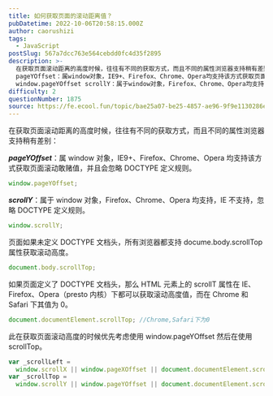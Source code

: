 ```yaml
---
title: 如何获取页面的滚动距离值？
pubDatetime: 2022-10-06T20:58:15.000Z
author: caorushizi
tags:
  - JavaScript
postSlug: 567a7dcc763e564cebdd0fc4d35f2895
description: >-
  在获取页面滚动距离的高度时候，往往有不同的获取方式，而且不同的属性浏览器支持稍有差别：
  pageYOffset：属window对象，IE9+、Firefox、Chrome、Opera均支持该方式获取页面滚动敢赌值，并且会忽略DOCTYPE定义规则。
  window.pageYOffset scrollY：属于window对象，Firefox、Chrome、Opera均支持，IE不支持，忽略DOCTY
difficulty: 2
questionNumber: 1875
source: https://fe.ecool.fun/topic/bae25a07-be25-4857-ae96-9f9e1130286e
---
```


在获取页面滚动距离的高度时候，往往有不同的获取方式，而且不同的属性浏览器支持稍有差别：

_**pageYOffset**_：属 window 对象，IE9+、Firefox、Chrome、Opera 均支持该方式获取页面滚动敢赌值，并且会忽略 DOCTYPE 定义规则。

```javascript
window.pageYOffset;
```

_**scrollY**_：属于 window 对象，Firefox、Chrome、Opera 均支持，IE 不支持，忽略 DOCTYPE 定义规则。

```javascript
window.scrollY;
```

页面如果未定义 DOCTYPE 文档头，所有浏览器都支持 docume.body.scrollTop 属性获取滚动高度。

```javascript
document.body.scrollTop;
```

如果页面定义了 DOCTYPE 文档头，那么 HTML 元素上的 scrollT 属性在 IE、Firefox、Opera（presto 内核）下都可以获取滚动高度值，而在 Chrome 和 Safari 下其值为 0。

```javascript
document.documentElement.scrollTop; //Chrome,Safari下为0
```

此在获取页面滚动高度的时候优先考虑使用 window.pageYOffset 然后在使用 scrollTop。

```javascript
var _scrollLeft =
  window.scrollX || window.pageXOffset || document.documentElement.scrollLeft;
var _scrollTop =
  window.scrollY || window.pageYOffset || document.documentElement.scrollTop;
```

